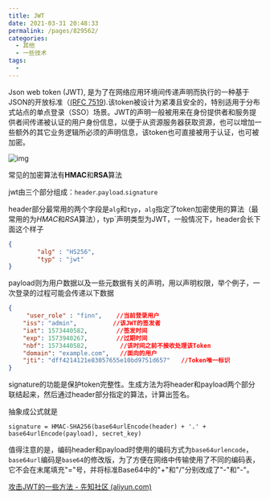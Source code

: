 ```yaml
---
title: JWT
date: 2021-03-31 20:48:33
permalink: /pages/829562/
categories:
  - 其他
  - 一些技术
tags:
  - 
---
```

Json web token (JWT), 是为了在网络应用环境间传递声明而执行的一种基于JSON的开放标准（[(RFC 7519](https://link.jianshu.com/?t=https://tools.ietf.org/html/rfc7519)).该token被设计为紧凑且安全的，特别适用于分布式站点的单点登录（SSO）场景。JWT的声明一般被用来在身份提供者和服务提供者间传递被认证的用户身份信息，以便于从资源服务器获取资源，也可以增加一些额外的其它业务逻辑所必须的声明信息，该token也可直接被用于认证，也可被加密。

![img](https://img.xiaoyou66.com/images/2020/11/23/V4Usi.png)

常见的加密算法有**HMAC**和**RSA**算法

jwt由三个部分组成：`header`.`payload`.`signature`

header部分最常用的两个字段是`alg`和`typ`，`alg`指定了token加密使用的算法（最常用的为*HMAC*和*RSA*算法），typ`声明类型为JWT，一般情况下，header会长下面这个样子

```json
{
        "alg" : "HS256",
        "typ" : "jwt"
}
```

payload则为用户数据以及一些元数据有关的声明，用以声明权限，举个例子，一次登录的过程可能会传递以下数据

```json
{
     "user_role" : "finn",    //当前登录用户
    "iss": "admin",          //该JWT的签发者
    "iat": 1573440582,        //签发时间
    "exp": 1573940267,        //过期时间
    "nbf": 1573440582,         //该时间之前不接收处理该Token
    "domain": "example.com",   //面向的用户
    "jti": "dff4214121e83057655e10bd9751d657"   //Token唯一标识
}
```

signature的功能是保护token完整性。生成方法为将header和payload两个部分联结起来，然后通过header部分指定的算法，计算出签名。

抽象成公式就是

```
signature = HMAC-SHA256(base64urlEncode(header) + '.' + base64urlEncode(payload), secret_key)
```

值得注意的是，编码header和payload时使用的编码方式为`base64urlencode`，`base64url`编码是`base64`的修改版，为了方便在网络中传输使用了不同的编码表，它不会在末尾填充"="号，并将标准Base64中的"+"和"/"分别改成了"-"和"-"。

[攻击JWT的一些方法 - 先知社区 (aliyun.com)](https://xz.aliyun.com/t/6776)

